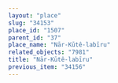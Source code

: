 ```yaml
---
layout: "place"
slug: "34153"
place_id: "1507"
parent_id: "37"
place_name: "Nār-Kūtê-labīru"
related_objects: "7981"
title: "Nār-Kūtê-labīru"
previous_item: "34156"
---
```

